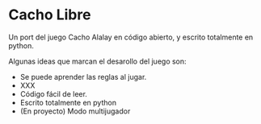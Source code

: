 # Cacho Libre

Un port del juego Cacho Alalay en código abierto, y escrito totalmente en python. 

Algunas ideas que marcan el desarollo del juego son:

- Se puede aprender las reglas al jugar.
- XXX
- Código fácil de leer. 
- Escrito totalmente en python
- (En proyecto) Modo multijugador

